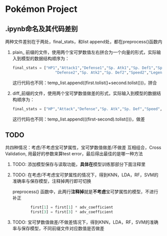 # Pokémon Project

## .ipynb命名及其代码差别

两种文件差别在于两处，final_stats，和list append处，都在preprocess()函数内

1. plain_ 前缀的文件，使用两个宝可梦数值左右拼合为一个向量的形式，实际输入到模型的数据结构顺序为：

   ```python
   final_stats = ["HP1","Attack1","Defense1","Sp. Atk1","Sp. Def1","Speed1","Legendary1","HP2","Attack2",
                      "Defense2","Sp. Atk2","Sp. Def2","Speed2","Legendary2"]
   ```

   这行代码也不同：temp_list.append((first.tolist()+second.tolist()))，拼合

2. diff_前缀的文件，使用两个宝可梦数值做差的形式，实际输入到模型的数据结构顺序为：

   ```python
   final_stats = ["HP","Attack","Defense","Sp. Atk","Sp. Def","Speed","Legendary"]
   ```

   这行代码也不同：temp_list.append(((first-second).tolist()))，做差

## TODO

共四种情况：考虑/不考虑宝可梦属性，宝可梦数值做差/不做差 互相组合，Cross Validation, 用最好的参数来算test error，最后得出最佳的是哪一种方法

1. TODO: 添加模型保存与读取功能，**具体在**模型训练那部分下面注释里

2. TODO: 在考虑/不考虑宝可梦属性的情况下，得到KNN，LDA，RF，SVM的准确率与保存模型，注释掉两行即可切换

   preprocess() 函数中，此两行**注释掉**就是**不考虑**宝可梦属性的模型，不进行补正

   ```python
           first[1] = first[1] * adv_coefficient
           first[3] = first[3] * adv_coefficient
   ```

3. TODO: 宝可梦数值做差/不做差情况下，得到KNN，LDA，RF，SVM的准确率与保存模型，不同前缀文件对应数值是否做差

